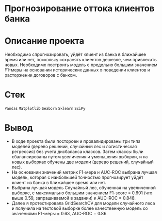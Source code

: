 # Прогнозирование оттока клиентов банка

# Описание проекта 
Необходимо спрогнозировать, уйдёт клиент из банка в ближайшее время или нет, поскольку сохранять клиентов дешевле, чем привлекать новых. 
Необходимо построить модель с предельно большим значением F1-меры на основании исторических данных о поведении клиентов и расторжении договоров с банком. 

# Стек 

`Pandas` `Matplotlib` `Seaborn` `Sklearn` `SciPy`

# Вывод 
- В ходе проекта были постороен и провалидированы три типа моделей (дерево решений, случайный лес и логистическая регрессия) без учета дисбаланса классов. Затем классы были сбалансированы путем увеличения и уменьшения выборки, и на новых выборках обучены две модели (дерево решений, случайный лес). 
- На основании значений метрик F1-мера и AUC-ROC выбрана лучшая модель, которая с наибольшей точностью прогнозирует уйдёт клиент из банка в ближайшее время или нет.
- Выбрана лучшая модель Случайный лес, обученная на увеличенной выборке, с максимально большим значением F1-score = 0.601 (что выше 0.59, запрашиваемой в задании) и AUC-ROC = 0.848.
- Далее я протестировала GridSearchCV для модели случайного леса и получила на тестовой выборке более качественную модель со значениями F1-меры = 0.63, AUC-ROC = 0.86.
